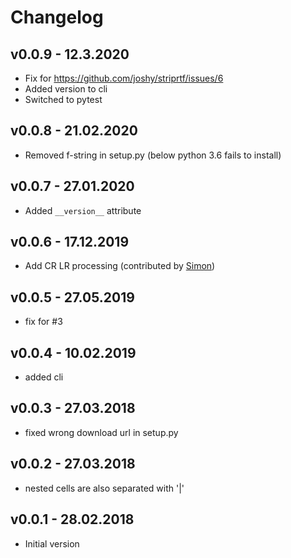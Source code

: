 # Changelog

## v0.0.9 - 12.3.2020
 * Fix for https://github.com/joshy/striprtf/issues/6
 * Added version to cli
 * Switched to pytest

## v0.0.8 - 21.02.2020
 * Removed f-string in setup.py (below python 3.6 fails to install)

## v0.0.7 - 27.01.2020
 * Added `__version__` attribute

## v0.0.6 - 17.12.2019
 * Add CR LR processing (contributed by [Simon](https://github.com/UnacceptableBehaviour))

## v0.0.5 - 27.05.2019
 * fix for #3

## v0.0.4 - 10.02.2019
 * added cli

## v0.0.3 - 27.03.2018
 * fixed wrong download url in setup.py

## v0.0.2 - 27.03.2018
 * nested cells are also separated with '|'

## v0.0.1 - 28.02.2018
 * Initial version